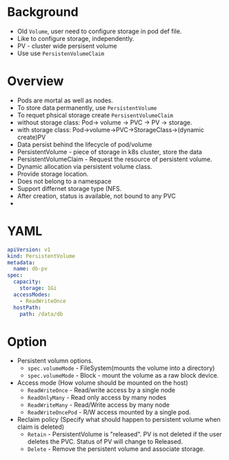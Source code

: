 # Background
- Old `Volume`, user need to configure storage in pod def file.
- Like to configure storage, independently. 
- PV - cluster wide persisent volume
- Use use `PersistenVolumeClaim`


# Overview
- Pods are mortal as well as nodes.
- To store data permanently, use `PersistentVolume`
- To requet phsical storage create `PersisentVolumeClaim`
- without storage class: Pod-> volume -> PVC -> PV -> storage.
- with storage class: Pod->volume->PVC->StorageClass->(dynamic create)PV
- Data persist behind the lifecycle of pod/volume
- PersistentVolume - piece of storage in k8s cluster, store the data
- PersistentVolumeClaim - Request the resource of persistent volume. 
- Dynamic allocation via persistent volume class. 
- Provide storage location.
- Does not belong to a namespace
- Support differnet storage type (NFS.
- After creation, status is available, not bound to any PVC
- 

# YAML
```yaml
apiVersion: v1
kind: PersistentVolume
metadata:
  name: db-pv
spec:
  capacity:
    storage: 1Gi
  accessModes:
    - ReadWriteOnce
  hostPath:
    path: /data/db
```

# Option

- Persistent volumn options.
  - `spec.volumeMode` - FileSystem(mounts the volume into a directory)
  - `spec.volumeMode` - Block - mount the volume as a raw block device.
- Access mode (How volume should be mounted on the host)
  - `ReadWriteOnce` - Read/write access by a single node
  - `ReadOnlyMany` - Read only access by many nodes
  - `ReadWriteMany` - Read/Write access by many node
  - `ReadWriteOncePod` - R/W access mounted by a single pod.
- Reclaim policy (Specify what should happen to persistent volume when claim is deleted)
  - `Retain` - PersistentVolume is "released". PV is not deleted if the user deletes the PVC.
               Status of PV will change to Released.
  - `Delete` - Remove the persistent volume and associate storage.